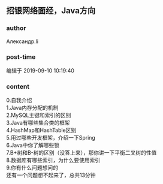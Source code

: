 ## 招银网络面经，Java方向
### author 
Александр.li
### post-time 

编辑于  2019-09-10 10:19:40
### content 
<div class="post-topic-des nc-post-content">
 <p>
  0.自我介绍
  <br/>
  1.Java内存分配的机制
  <br/>
  2.MySQL主键和索引的区别
  <br/>
  3.Java有哪些集合类的框架
  <br/>
  4.HashMap和HashTable区别
  <br/>
  5.用过哪些开发框架，介绍一下Spring
  <br/>
  6.Java中你了解哪些锁
  <br/>
  7.B+树和B-树的区别（没答上来），那你讲一下平衡二叉树的性值
  <br/>
  8.数据库有哪些索引，为什么要使用索引
  <br/>
  9.你有什么问题想问的
  <br/>
  还有一个问题想不起来了，总共13分钟
 </p>
</div>
